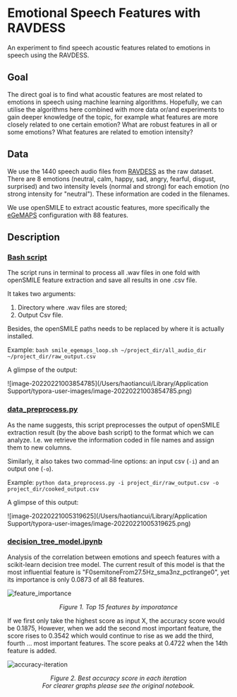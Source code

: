 # Emotional Speech Features with RAVDESS

An experiment to find speech acoustic features related to emotions in speech using the RAVDESS.

## Goal

The direct goal is to find what acoustic features are most related to emotions in speech using machine learning algorithms. Hopefully, we can utilise the algorithms here combined with more data or/and experiments to gain deeper knowledge of the topic, for example what features are more closely related to one certain emotion? What are robust features in all or some emotions? What features are related to emotion intensity?

## Data

We use the 1440 speech audio files from [RAVDESS](https://zenodo.org/record/1188976) as the raw dataset. There are 8 emotions (neutral, calm, happy, sad, angry, fearful, disgust, surprised) and two intensity levels (normal and strong) for each emotion (no strong intensity for "neutral"). These information are coded in the filenames.

We use openSMILE to extract acoustic features, more specifically the [eGeMAPS](https://sail.usc.edu/publications/files/eyben-preprinttaffc-2015.pdf) configuration with 88 features. 

## Description

### [Bash script](https://github.com/Cui-ht/Emotional_Speech_Features-RAVDESS-Experiment/blob/main/smile_egemaps_loop.sh)

The script runs in terminal to process all .wav files in one fold with openSMILE feature extraction and save all results in one .csv file. 

It takes two arguments:

1. Directory where .wav files are stored;
2. Output Csv file.

Besides, the openSMILE paths needs to be replaced by where it is actually installed.

Example: `bash smile_egemaps_loop.sh ~/project_dir/all_audio_dir ~/project_dir/raw_output.csv`

A glimpse of the output:

![image-20220221003854785](/Users/haotiancui/Library/Application Support/typora-user-images/image-20220221003854785.png)



### [data_preprocess.py](https://github.com/Cui-ht/Emotional_Speech_Features-RAVDESS-Experiment/blob/main/data_preprocess.py)

As the name suggests, this script preprocesses the output of openSMILE extraction result (by the above bash script) to the format which we can analyze. I.e. we retrieve the information coded in file names and assign them to new columns. 

Similarly, it also takes two commad-line options: an input csv (`-i`) and an output one (`-o`).

Example: `python data_preprocess.py -i project_dir/raw_output.csv -o project_dir/cooked_output.csv `

A glimpse of this output:

![image-20220221005319625](/Users/haotiancui/Library/Application Support/typora-user-images/image-20220221005319625.png)



### [decision_tree_model.ipynb](https://github.com/Cui-ht/Emotional_Speech_Features-RAVDESS-Experiment/blob/main/decision_tree_model.ipynb)

Analysis of the correlation between emotions and speech features with a scikit-learn decision tree model. The current result of this model is that the most influential feature is "F0semitoneFrom27.5Hz_sma3nz_pctlrange0", yet its importance is only 0.0873 of all 88 features.

![feature_importance](/Users/haotiancui/Desktop/feature_importance.png)

<center><i>Figure 1. Top 15 features by imporatance</i></center>

If we first only take the highest score as input X, the accuracy score would be 0.1875, However, when we add the second most important feature, the score rises to 0.3542 which would continue to rise as we add the third, fourth ... most important features. The score peaks at 0.4722 when the 14th feature is added.

![accuracy-iteration](/Users/haotiancui/Desktop/RAVDESS_audio/accuracy-iteration.png)

<center><i>Figure 2. Best accuracy score in each iteration</i></center>

<center><i>For clearer graphs please see the original notebook.</i></

